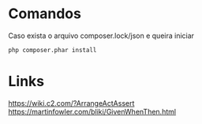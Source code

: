 Comandos
========

Caso exista o arquivo composer.lock/json e queira iniciar
```
php composer.phar install
```

Links
=====
<https://wiki.c2.com/?ArrangeActAssert>
<https://martinfowler.com/bliki/GivenWhenThen.html>